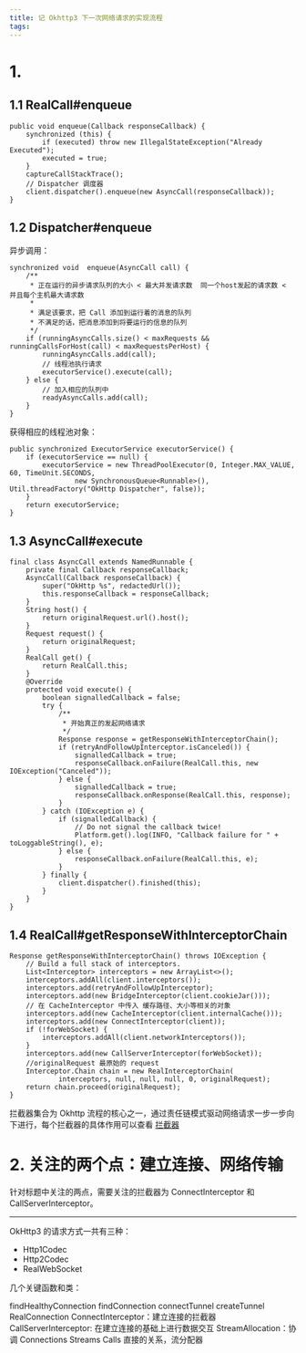 ```yaml
---
title: 记 Okhttp3 下一次网络请求的实现流程
tags:
---
```




# 1. 


## 1.1 RealCall#enqueue

```
public void enqueue(Callback responseCallback) {
    synchronized (this) {
        if (executed) throw new IllegalStateException("Already Executed");
        executed = true;
    }
    captureCallStackTrace();
    // Dispatcher 调度器
    client.dispatcher().enqueue(new AsyncCall(responseCallback));
}
```




## 1.2 Dispatcher#enqueue

异步调用：

```
synchronized void  enqueue(AsyncCall call) {
    /**
     * 正在运行的异步请求队列的大小 < 最大并发请求数  同一个host发起的请求数 < 并且每个主机最大请求数
     *
     * 满足该要求，把 Call 添加到运行着的消息的队列
     * 不满足的话，把消息添加到将要运行的信息的队列
     */
    if (runningAsyncCalls.size() < maxRequests && runningCallsForHost(call) < maxRequestsPerHost) {
        runningAsyncCalls.add(call);
        // 线程池执行请求
        executorService().execute(call);
    } else {
        // 加入相应的队列中
        readyAsyncCalls.add(call);
    }
}
```

获得相应的线程池对象：

```
public synchronized ExecutorService executorService() {
    if (executorService == null) {
        executorService = new ThreadPoolExecutor(0, Integer.MAX_VALUE, 60, TimeUnit.SECONDS,
                new SynchronousQueue<Runnable>(), Util.threadFactory("OkHttp Dispatcher", false));
    }
    return executorService;
}
```


## 1.3 AsyncCall#execute

```
final class AsyncCall extends NamedRunnable {
    private final Callback responseCallback;
    AsyncCall(Callback responseCallback) {
        super("OkHttp %s", redactedUrl());
        this.responseCallback = responseCallback;
    }
    String host() {
        return originalRequest.url().host();
    }
    Request request() {
        return originalRequest;
    }
    RealCall get() {
        return RealCall.this;
    }
    @Override
    protected void execute() {
        boolean signalledCallback = false;
        try {
            /**
             * 开始真正的发起网络请求
             */
            Response response = getResponseWithInterceptorChain();
            if (retryAndFollowUpInterceptor.isCanceled()) {
                signalledCallback = true;
                responseCallback.onFailure(RealCall.this, new IOException("Canceled"));
            } else {
                signalledCallback = true;
                responseCallback.onResponse(RealCall.this, response);
            }
        } catch (IOException e) {
            if (signalledCallback) {
                // Do not signal the callback twice!
                Platform.get().log(INFO, "Callback failure for " + toLoggableString(), e);
            } else {
                responseCallback.onFailure(RealCall.this, e);
            }
        } finally {
            client.dispatcher().finished(this);
        }
    }
}
```

## 1.4 RealCall#getResponseWithInterceptorChain


```
Response getResponseWithInterceptorChain() throws IOException {
    // Build a full stack of interceptors.
    List<Interceptor> interceptors = new ArrayList<>();
    interceptors.addAll(client.interceptors());
    interceptors.add(retryAndFollowUpInterceptor);
    interceptors.add(new BridgeInterceptor(client.cookieJar()));
    // 在 CacheInterceptor 中传入 缓存路径、大小等相关的对象
    interceptors.add(new CacheInterceptor(client.internalCache()));
    interceptors.add(new ConnectInterceptor(client));
    if (!forWebSocket) {
        interceptors.addAll(client.networkInterceptors());
    }
    interceptors.add(new CallServerInterceptor(forWebSocket));
    //originalRequest 最原始的 request
    Interceptor.Chain chain = new RealInterceptorChain(
            interceptors, null, null, null, 0, originalRequest);
    return chain.proceed(originalRequest);
}
```
拦截器集合为 Okhttp 流程的核心之一，通过责任链模式驱动网络请求一步一步向下进行，每个拦截器的具体作用可以查看 [拦截器]()


# 2. 关注的两个点：建立连接、网络传输

针对标题中关注的两点，需要关注的拦截器为 ConnectInterceptor 和 CallServerInterceptor。



---

OkHttp3 的请求方式一共有三种：

* Http1Codec
* Http2Codec
* RealWebSocket


几个关键函数和类：

findHealthyConnection
findConnection
connectTunnel
createTunnel
RealConnection
ConnectInterceptor：建立连接的拦截器
CallServerInterceptor: 在建立连接的基础上进行数据交互
StreamAllocation：协调 Connections  Streams   Calls 直接的关系，流分配器